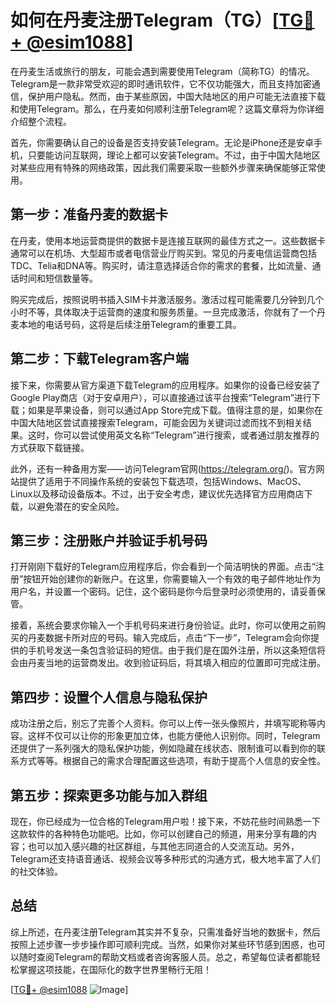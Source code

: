 # 如何在丹麦注册Telegram（TG）[[TG💪+ @esim1088](https://t.me/s/esim1088)]

在丹麦生活或旅行的朋友，可能会遇到需要使用Telegram（简称TG）的情况。Telegram是一款非常受欢迎的即时通讯软件，它不仅功能强大，而且支持加密通信，保护用户隐私。然而，由于某些原因，中国大陆地区的用户可能无法直接下载和使用Telegram。那么，在丹麦如何顺利注册Telegram呢？这篇文章将为你详细介绍整个流程。

首先，你需要确认自己的设备是否支持安装Telegram。无论是iPhone还是安卓手机，只要能访问互联网，理论上都可以安装Telegram。不过，由于中国大陆地区对某些应用有特殊的网络政策，因此我们需要采取一些额外步骤来确保能够正常使用。

## 第一步：准备丹麦的数据卡

在丹麦，使用本地运营商提供的数据卡是连接互联网的最佳方式之一。这些数据卡通常可以在机场、大型超市或者电信营业厅购买到。常见的丹麦电信运营商包括TDC、Telia和DNA等。购买时，请注意选择适合你的需求的套餐，比如流量、通话时间和短信数量等。

购买完成后，按照说明书插入SIM卡并激活服务。激活过程可能需要几分钟到几个小时不等，具体取决于运营商的速度和服务质量。一旦完成激活，你就有了一个丹麦本地的电话号码，这将是后续注册Telegram的重要工具。

## 第二步：下载Telegram客户端

接下来，你需要从官方渠道下载Telegram的应用程序。如果你的设备已经安装了Google Play商店（对于安卓用户），可以直接通过该平台搜索“Telegram”进行下载；如果是苹果设备，则可以通过App Store完成下载。值得注意的是，如果你在中国大陆地区尝试直接搜索Telegram，可能会因为关键词过滤而找不到相关结果。这时，你可以尝试使用英文名称“Telegram”进行搜索，或者通过朋友推荐的方式获取下载链接。

此外，还有一种备用方案——访问Telegram官网(https://telegram.org/)。官方网站提供了适用于不同操作系统的安装包下载选项，包括Windows、MacOS、Linux以及移动设备版本。不过，出于安全考虑，建议优先选择官方应用商店下载，以避免潜在的安全风险。

## 第三步：注册账户并验证手机号码

打开刚刚下载好的Telegram应用程序后，你会看到一个简洁明快的界面。点击“注册”按钮开始创建你的新账户。在这里，你需要输入一个有效的电子邮件地址作为用户名，并设置一个密码。记住，这个密码是你今后登录时必须使用的，请妥善保管。

接着，系统会要求你输入一个手机号码来进行身份验证。此时，你可以使用之前购买的丹麦数据卡所对应的号码。输入完成后，点击“下一步”，Telegram会向你提供的手机号发送一条包含验证码的短信。由于我们是在国外注册，所以这条短信将会由丹麦当地的运营商发出。收到验证码后，将其填入相应的位置即可完成注册。

## 第四步：设置个人信息与隐私保护

成功注册之后，别忘了完善个人资料。你可以上传一张头像照片，并填写昵称等内容。这样不仅可以让你的形象更加立体，也能方便他人识别你。同时，Telegram还提供了一系列强大的隐私保护功能，例如隐藏在线状态、限制谁可以看到你的联系方式等等。根据自己的需求合理配置这些选项，有助于提高个人信息的安全性。

## 第五步：探索更多功能与加入群组

现在，你已经成为一位合格的Telegram用户啦！接下来，不妨花些时间熟悉一下这款软件的各种特色功能吧。比如，你可以创建自己的频道，用来分享有趣的内容；也可以加入感兴趣的社区群组，与其他志同道合的人交流互动。另外，Telegram还支持语音通话、视频会议等多种形式的沟通方式，极大地丰富了人们的社交体验。

## 总结

综上所述，在丹麦注册Telegram其实并不复杂，只需准备好当地的数据卡，然后按照上述步骤一步步操作即可顺利完成。当然，如果你对某些环节感到困惑，也可以随时查阅Telegram的帮助文档或者咨询客服人员。总之，希望每位读者都能轻松掌握这项技能，在国际化的数字世界里畅行无阻！

[[TG💪+ @esim1088](https://t.me/s/esim1088) ![Image](https://i.postimg.cc/4NQfJmqS/Snipaste-2025-05-13-00-14-12.png)]
